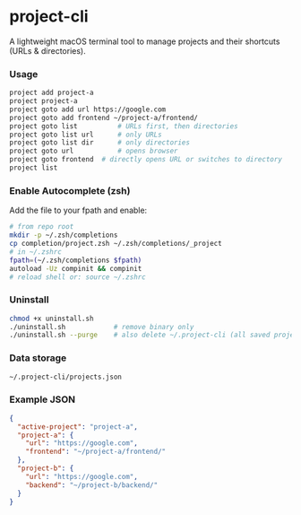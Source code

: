 # project-cli

A lightweight macOS terminal tool to manage projects and their shortcuts (URLs & directories).

### Usage
```bash
project add project-a
project project-a
project goto add url https://google.com
project goto add frontend ~/project-a/frontend/
project goto list          # URLs first, then directories
project goto list url      # only URLs
project goto list dir      # only directories
project goto url           # opens browser
project goto frontend  # directly opens URL or switches to directory
project list
```


### Enable Autocomplete (zsh)

Add the file to your fpath and enable:
```bash
# from repo root
mkdir -p ~/.zsh/completions
cp completion/project.zsh ~/.zsh/completions/_project
# in ~/.zshrc
fpath=(~/.zsh/completions $fpath)
autoload -Uz compinit && compinit
# reload shell or: source ~/.zshrc
```

### Uninstall
```bash
chmod +x uninstall.sh
./uninstall.sh            # remove binary only
./uninstall.sh --purge    # also delete ~/.project-cli (all saved projects)
```





### Data storage
```bash
~/.project-cli/projects.json
```


### Example JSON
```json
{
  "active-project": "project-a",
  "project-a": {
    "url": "https://google.com",
    "frontend": "~/project-a/frontend/"
  },
  "project-b": {
    "url": "https://google.com",
    "backend": "~/project-b/backend/"
  }
}
```